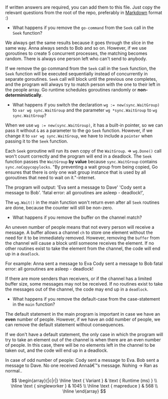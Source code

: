 If written answers are required, you can add them to this file. Just copy the
relevant questions from the root of the repo, preferably in
[Markdown](https://guides.github.com/features/mastering-markdown/) format :)

  * What happens if you remove the `go-command` from the `Seek` call in the `Seek` function?

We always get the same results because it goes through the slice in the same way. Anna always sends to Bob and so on. However, if we use goroutines to create 5 concurrent processes, the matching becomes random. There is always one person left who can't send to anybody.

If we remove the go command from the `Seek` call in the `Seek` function, the `Seek` function will be executed sequentially instead of concurrently in separate goroutines.
`Seek` call will block until the previous one completes, and the program will always try to match person with the one to their left in the people array. Go runtime schedules goroutines randomly or **non-deterministically**.

  * What happens if you switch the declaration `wg := new(sync.WaitGroup)` to `var wg sync.WaitGroup` and the parameter `wg *sync.WaitGroup` to `wg sync.WaitGroup`?

When we use `wg := new(sync.WaitGroup)`, it has a built-in pointer, so we can pass it without `&` as a parameter to the go `Seek` function. However, if we change it to `var wg sync.WaitGroup`, we have to include a `pointer` when passing it to the `Seek` function.

Each `Seek` goroutine will  run its own copy of the `WaitGroup`. => `wg.Done()` call won't count correctly and the program will end in a deadlock. The `Seek` function passes the `WaitGroup` **by value** because `sync.WaitGroup` contains `sync.noCopycopylocks`. 
"By preventing a wait group from being copied, Go ensures that there is only one wait group instance that is used by all goroutines that need to wait on it."-internet.

The program will output:
 'Eva sent a message to Dave'
 'Cody sent a message to Bob'. 
'fatal error: all goroutines are asleep - deadlock!', 

The `wg.Wait()` in the main function won't return even after all `Seek` routines are done, because the counter will still be non-zero.

  * What happens if you remove the buffer on the channel match?

An uneven number of people means that not every person will receive a message. 
A buffer allows a channel `ch` to store one element without the need for it to be immediately removed. 
However, removing the `buffer` from the channel will cause a block until someone receives the element. 
If no other routines exist to take the element from the channel, the code will end up in a `deadlock`.

For example:
 Anna sent a message to Eva 
 Cody sent a message to Bob
 fatal error: all goroutines are asleep - deadlock!

 If there are more senders than receivers, or if the channel has a limited buffer size, some messages may not be received. If  no routines exist to take the messages out of the channel, the code may end up in a `deadlock`.

* What happens if you remove the default-case from the case-statement in the `main` function?

The default statement in the main program is important in case we have an **even** number of people. 
However, if we have an odd number of people, we can remove the default statement without consequences.

If we don't have a default statement, the only case in which the program will try to take an element out of the channel is when there are an even number of people. In this case, there will be no elements left in the channel to be taken out, and the code will end up in a deadlock.

In case of odd number of people:
Cody sent a message to Eva.
Bob sent a message to Dave.
No one received Annaâ€™s message.
Nohing -> Ran as normal..

$$
\begin{array}{|c|r|}
\hline \text { Variant } & \text { Runtime (ms) } \\
\hline \text { singleworker } & 1045 \\
\hline \text { mapreduce } & 568 \\
\hline
\end{array}
$$